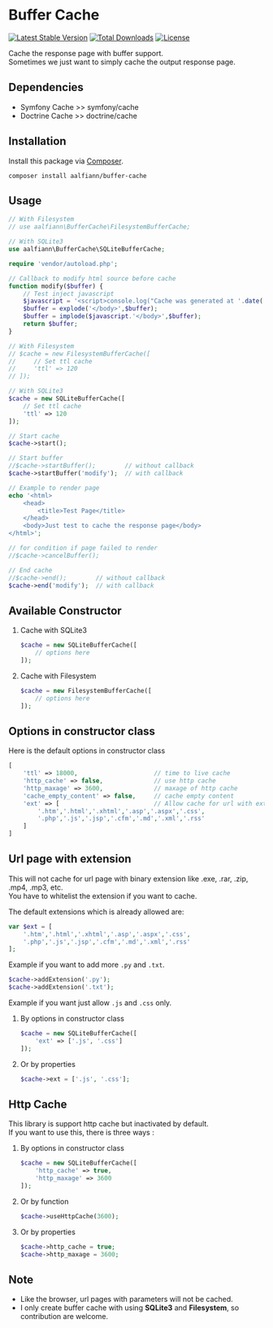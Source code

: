# Buffer Cache

[![Latest Stable Version](https://img.shields.io/packagist/v/aalfiann/buffer-cache.svg)](https://packagist.org/packages/aalfiann/buffer-cache)
[![Total Downloads](https://img.shields.io/packagist/dt/aalfiann/buffer-cache.svg)](https://packagist.org/packages/aalfiann/buffer-cache)
[![License](https://img.shields.io/packagist/l/aalfiann/buffer-cache.svg)](https://github.com/aalfiann/buffer-cache/blob/HEAD/LICENSE.md)

Cache the response page with buffer support.  
Sometimes we just want to simply cache the output response page.

## Dependencies
- Symfony Cache >> symfony/cache
- Doctrine Cache >> doctrine/cache

## Installation

Install this package via [Composer](https://getcomposer.org/).
```
composer install aalfiann/buffer-cache
```

## Usage
```php
// With Filesystem
// use aalfiann\BufferCache\FilesystemBufferCache;

// With SQLite3
use aalfiann\BufferCache\SQLiteBufferCache;

require 'vendor/autoload.php';

// Callback to modify html source before cache
function modify($buffer) {
    // Test inject javascript
    $javascript = '<script>console.log("Cache was generated at '.date('Y-m-d H:i:s').'")</script>';
    $buffer = explode('</body>',$buffer);
    $buffer = implode($javascript.'</body>',$buffer);
    return $buffer;
}

// With Filesystem
// $cache = new FilesystemBufferCache([
//     // Set ttl cache
//     'ttl' => 120
// ]);

// With SQLite3
$cache = new SQLiteBufferCache([
    // Set ttl cache
    'ttl' => 120
]);

// Start cache
$cache->start();

// Start buffer
//$cache->startBuffer();        // without callback
$cache->startBuffer('modify');  // with callback

// Example to render page
echo '<html>
    <head>
        <title>Test Page</title>
    </head>
    <body>Just test to cache the response page</body>
</html>';

// for condition if page failed to render
//$cache->cancelBuffer();

// End cache
//$cache->end();        // without callback
$cache->end('modify');  // with callback
```

## Available Constructor
1. Cache with SQLite3
    ```php
    $cache = new SQLiteBufferCache([
        // options here
    ]);
    ```

2. Cache with Filesystem
    ```php
    $cache = new FilesystemBufferCache([
        // options here
    ]);
    ```

## Options in constructor class
Here is the default options in constructor class
```php
[
    'ttl' => 18000,                     // time to live cache
    'http_cache' => false,              // use http cache
    'http_maxage' => 3600,              // maxage of http cache
    'cache_empty_content' => false,     // cache empty content
    'ext' => [                          // Allow cache for url with extension 
        '.htm','.html','.xhtml','.asp','.aspx','.css',
        '.php','.js','.jsp','.cfm','.md','.xml','.rss'
    ]
]
```

## Url page with extension
This will not cache for url page with binary extension like .exe, .rar, .zip, .mp4, .mp3, etc.  
You have to whitelist the extension if you want to cache.  

The default extensions which is already allowed are:
```php
var $ext = [
    '.htm','.html','.xhtml','.asp','.aspx','.css',
    '.php','.js','.jsp','.cfm','.md','.xml','.rss'
];
```

Example if you want to add more `.py` and `.txt`.
```php
$cache->addExtension('.py');
$cache->addExtension('.txt');
```

Example if you want just allow `.js` and `.css` only.

1. By options in constructor class
    ```php
    $cache = new SQLiteBufferCache([
        'ext' => ['.js', '.css']
    ]);
    ```

2. Or by properties
    ```php
    $cache->ext = ['.js', '.css'];
    ```

## Http Cache
This library is support http cache but inactivated by default.  
If you want to use this, there is three ways :

1. By options in constructor class
    ```php
    $cache = new SQLiteBufferCache([
        'http_cache' => true,
        'http_maxage' => 3600
    ]);
    ```

2. Or by function
    ```php
    $cache->useHttpCache(3600);
    ```

3. Or by properties
    ```php
    $cache->http_cache = true;
    $cache->http_maxage = 3600;
    ```


## Note
- Like the browser, url pages with parameters will not be cached.
- I only create buffer cache with using **SQLite3** and **Filesystem**, so contribution are welcome.